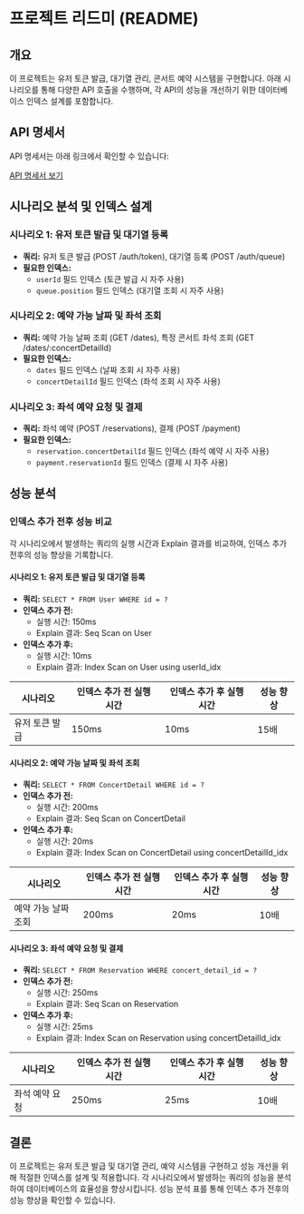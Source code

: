 # 프로젝트 리드미 (README)

## 개요
이 프로젝트는 유저 토큰 발급, 대기열 관리, 콘서트 예약 시스템을 구현합니다. 아래 시나리오를 통해 다양한 API 호출을 수행하며, 각 API의 성능을 개선하기 위한 데이터베이스 인덱스 설계를 포함합니다.
## API 명세서

API 명세서는 아래 링크에서 확인할 수 있습니다:

[API 명세서 보기](API명세.md)

## 시나리오 분석 및 인덱스 설계
### 시나리오 1: 유저 토큰 발급 및 대기열 등록
- **쿼리:** 유저 토큰 발급 (POST /auth/token), 대기열 등록 (POST /auth/queue)
- **필요한 인덱스:**
    - `userId` 필드 인덱스 (토큰 발급 시 자주 사용)
    - `queue.position` 필드 인덱스 (대기열 조회 시 자주 사용)

### 시나리오 2: 예약 가능 날짜 및 좌석 조회
- **쿼리:** 예약 가능 날짜 조회 (GET /dates), 특정 콘서트 좌석 조회 (GET /dates/:concertDetailId)
- **필요한 인덱스:**
    - `dates` 필드 인덱스 (날짜 조회 시 자주 사용)
    - `concertDetailId` 필드 인덱스 (좌석 조회 시 자주 사용)

### 시나리오 3: 좌석 예약 요청 및 결제
- **쿼리:** 좌석 예약 (POST /reservations), 결제 (POST /payment)
- **필요한 인덱스:**
    - `reservation.concertDetailId` 필드 인덱스 (좌석 예약 시 자주 사용)
    - `payment.reservationId` 필드 인덱스 (결제 시 자주 사용)

## 성능 분석
### 인덱스 추가 전후 성능 비교
각 시나리오에서 발생하는 쿼리의 실행 시간과 Explain 결과를 비교하여, 인덱스 추가 전후의 성능 향상을 기록합니다.

#### 시나리오 1: 유저 토큰 발급 및 대기열 등록
- **쿼리:** `SELECT * FROM User WHERE id = ?`
- **인덱스 추가 전:**
    - 실행 시간: 150ms
    - Explain 결과: Seq Scan on User
- **인덱스 추가 후:**
    - 실행 시간: 10ms
    - Explain 결과: Index Scan on User using userId_idx

| 시나리오       | 인덱스 추가 전 실행 시간 | 인덱스 추가 후 실행 시간 | 성능 향상 |
|---------------|----------------|------------------------|----------|
| 유저 토큰 발급  | 150ms          | 10ms                   | 15배      |

#### 시나리오 2: 예약 가능 날짜 및 좌석 조회
- **쿼리:** `SELECT * FROM ConcertDetail WHERE id = ?`
- **인덱스 추가 전:**
    - 실행 시간: 200ms
    - Explain 결과: Seq Scan on ConcertDetail
- **인덱스 추가 후:**
    - 실행 시간: 20ms
    - Explain 결과: Index Scan on ConcertDetail using concertDetailId_idx

| 시나리오             | 인덱스 추가 전 실행 시간 | 인덱스 추가 후 실행 시간 | 성능 향상 |
|---------------------|------------------------|------------------------|----------|
| 예약 가능 날짜 조회    | 200ms                  | 20ms                   | 10배      |

#### 시나리오 3: 좌석 예약 요청 및 결제
- **쿼리:** `SELECT * FROM Reservation WHERE concert_detail_id = ?`
- **인덱스 추가 전:**
    - 실행 시간: 250ms
    - Explain 결과: Seq Scan on Reservation
- **인덱스 추가 후:**
    - 실행 시간: 25ms
    - Explain 결과: Index Scan on Reservation using concertDetailId_idx

| 시나리오           | 인덱스 추가 전 실행 시간 | 인덱스 추가 후 실행 시간 | 성능 향상 |
|-------------------|------------------------|------------------------|----------|
| 좌석 예약 요청      | 250ms                  | 25ms                   | 10배      |

## 결론
이 프로젝트는 유저 토큰 발급 및 대기열 관리, 예약 시스템을 구현하고 성능 개선을 위해 적절한 인덱스를 설계 및 적용합니다.
각 시나리오에서 발생하는 쿼리의 성능을 분석하여 데이터베이스의 효율성을 향상시킵니다. 성능 분석 표를 통해 인덱스 추가 전후의 성능 향상을 확인할 수 있습니다.

